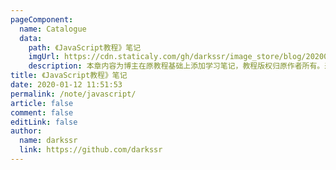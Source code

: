 ```yaml
---
pageComponent:
  name: Catalogue
  data:
    path: 《JavaScript教程》笔记
    imgUrl: https://cdn.staticaly.com/gh/darkssr/image_store/blog/20200112120340.png
    description: 本章内容为博主在原教程基础上添加学习笔记，教程版权归原作者所有。来源：<a href='https://wangdoc.com/javascript/' target='_blank'>JavaScript教程</a>
title: 《JavaScript教程》笔记
date: 2020-01-12 11:51:53
permalink: /note/javascript/
article: false
comment: false
editLink: false
author:
  name: darkssr
  link: https://github.com/darkssr
---
```


